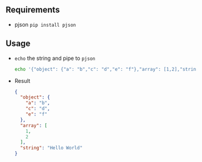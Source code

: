 ## Requirements

- pjson `pip install pjson`

## Usage

 - `echo` the string and pipe to `pjson`    
   
   ``` sh
   echo '{"object": {"a": "b","c": "d","e": "f"},"array": [1,2],"string": "Hello World"}' | pjson
   
- Result    

  ```json
  {
    "object": {
      "a": "b",
      "c": "d",
      "e": "f"
    },
    "array": [
      1,
      2
    ],
    "string": "Hello World"
  }
  ```
